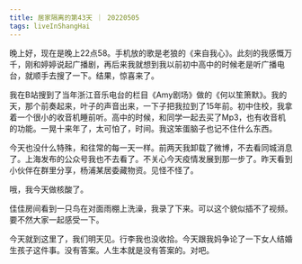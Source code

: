 ```yaml
---
title: 居家隔离的第43天 ｜ 20220505
tags: liveInShangHai
---
```

晚上好，现在是晚上22点58。手机放的歌是老狼的《来自我心》。此刻的我感慨万千，刚和婷婷说起广播剧，再后来我就想到我以前初中高中的时候老是听广播电台，就顺手去搜了一下。结果，惊喜来了。

我在B站搜到了当年浙江音乐电台的栏目《Amy剧场》做的《何以笙箫默》。我的天，那个前奏起来，叶子的声音出来，一下子把我拉到了15年前。初中住校，我拿着一个很小的收音机睡前听。高中的时候，和同学一起去买了Mp3，也有收音机的功能。一晃十来年了，太可怕了，时间。我这笨蛋脑子也记不住什么东西。

今天也没什么特殊，和往常的每一天一样。前两天我卸载了微博，不去看同城消息了。上海发布的公众号我也不去看了。不关心今天疫情发展到那一步了。昨天看到小伙伴在群里分享，杨浦某居委藏物资。见怪不怪了。

哦，我今天做核酸了。

佳佳房间看到一只鸟在对面雨棚上洗澡，我录了下来。可以这个貌似插不了视频。要不然大家一起感受一下。

今天就到这里了，我们明天见。行李我也没收拾。今天跟我妈争论了一下女人结婚生孩子这件事。没有答案。人生本就是没有答案的。对吧。

